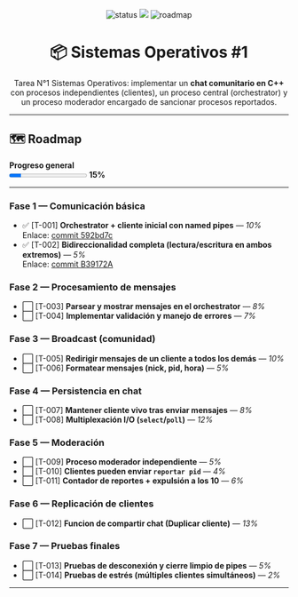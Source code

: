 <p align="center">
  <img src="https://img.shields.io/badge/status-en%20progreso-informational" alt="status">
  <img src="https://img.shields.io/badge/CIT2010-8A2BE2">
  <img src="https://img.shields.io/badge/roadmap-15%25-blue" alt="roadmap">
</p>

<h1 align="center">📦 Sistemas Operativos #1</h1>

<p align="center">
Tarea N°1 Sistemas Operativos: implementar un <b>chat comunitario en C++</b> con procesos independientes (clientes), un proceso central (orchestrator) y un proceso moderador encargado de sancionar procesos reportados.
</p>

---

## 🗺️ Roadmap

**Progreso general**  
<progress value="15" max="100"></progress> **15%**

---

### Fase 1 — Comunicación básica
- ✅ [T-001] **Orchestrator + cliente inicial con named pipes** — *10%*  
  Enlace: [commit 592bd7c](https://github.com/NuggetNuclear/CIT-2010_Tarea-1/tree/592bd7c00f18690340dc3c23eeca26f3b898190b)  
- ✅ [T-002] **Bidireccionalidad completa (lectura/escritura en ambos extremos)** — *5%*  
  Enlace: [commit B39172A](https://github.com/NuggetNuclear/CIT-2010_Tarea-1/tree/b39172aefa152e243a02de2dd3da2ee1f15d58b1)
### Fase 2 — Procesamiento de mensajes
- ⬜ [T-003] **Parsear y mostrar mensajes en el orchestrator** — *8%*  
- ⬜ [T-004] **Implementar validación y manejo de errores** — *7%*  

### Fase 3 — Broadcast (comunidad)
- ⬜ [T-005] **Redirigir mensajes de un cliente a todos los demás** — *10%*  
- ⬜ [T-006] **Formatear mensajes (nick, pid, hora)** — *5%*  

### Fase 4 — Persistencia en chat
- ⬜ [T-007] **Mantener cliente vivo tras enviar mensajes** — *8%*  
- ⬜ [T-008] **Multiplexación I/O (`select`/`poll`)** — *12%*  

### Fase 5 — Moderación
- ⬜ [T-009] **Proceso moderador independiente** — *5%*  
- ⬜ [T-010] **Clientes pueden enviar `reportar pid`** — *4%*  
- ⬜ [T-011] **Contador de reportes + expulsión a los 10** — *6%*  

### Fase 6 — Replicación de clientes
- ⬜ [T-012] **Funcion de compartir chat (Duplicar cliente)** — *13%*   

### Fase 7 — Pruebas finales
- ⬜ [T-013] **Pruebas de desconexión y cierre limpio de pipes** — *5%*  
- ⬜ [T-014] **Pruebas de estrés (múltiples clientes simultáneos)** — *2%*  

---